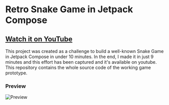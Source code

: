 # Retro Snake Game in Jetpack Compose 

## [Watch it on YouTube](https://www.youtube.com/watch?v=O3vsO8CR8VI)

This project was created as a challenge to build a well-known Snake Game in Jetpack Compose in under 10 minutes. In the end, I made it in just 9 minutes and this effort has been captured and it's available on youtube.
This repository contains the whole source code of the working game prototype.


### Preview

![Preview](screenshots/screenshot.png)
